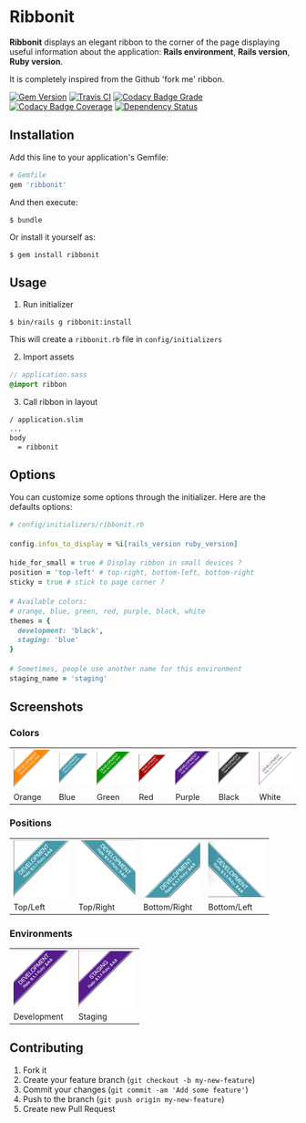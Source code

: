 # Ribbonit

**Ribbonit** displays an elegant ribbon to the corner of the page displaying useful information about the application: **Rails environment**, **Rails version**, **Ruby version**.

It is completely inspired from the Github 'fork me' ribbon.

[![Gem Version](https://badge.fury.io/rb/ribbonit.svg)](https://rubygems.org/gems/ribbonit)
[![Travis CI](https://travis-ci.org/anthony-robin/Ribbonit.svg?branch=master)](https://travis-ci.org/anthony-robin/Ribbonit)
[![Codacy Badge Grade](https://api.codacy.com/project/badge/Grade/521429a8cf91432aba574c69f1385aa2)](https://www.codacy.com/app/anthony-robin/Ribbonit)
[![Codacy Badge Coverage](https://api.codacy.com/project/badge/Coverage/521429a8cf91432aba574c69f1385aa2)](https://www.codacy.com/app/anthony-robin/Ribbonit)
[![Dependency Status](https://gemnasium.com/badges/github.com/anthony-robin/Ribbonit.svg)](https://gemnasium.com/github.com/anthony-robin/Ribbonit)

## Installation

Add this line to your application's Gemfile:

```ruby
# Gemfile
gem 'ribbonit'
```

And then execute:

```shell
$ bundle
```

Or install it yourself as:
```shell
$ gem install ribbonit
```

## Usage

1) Run initializer
```shell
$ bin/rails g ribbonit:install
```
This will create a `ribbonit.rb` file in `config/initializers`

2) Import assets
```sass
// application.sass
@import ribbon
```

3) Call ribbon in layout
```slim
/ application.slim
...
body
  = ribbonit
```

## Options
You can customize some options through the initializer. Here are the defaults options:

```ruby
# config/initializers/ribbonit.rb

config.infos_to_display = %i[rails_version ruby_version]

hide_for_small = true # Display ribbon in small devices ?
position = 'top-left' # top-right, bottom-left, bottom-right
sticky = true # stick to page corner ?

# Available colors:
# orange, blue, green, red, purple, black, white
themes = {
  development: 'black',
  staging: 'blue'
}

# Sometimes, people use another name for this environment
staging_name = 'staging'
```

## Screenshots
### Colors
<table>
<tr>
  <td><img src="vendor/assets/images/colors/orange.png" width="100"></td>
  <td><img src="vendor/assets/images/colors/blue.png" width="100"></td>
  <td><img src="vendor/assets/images/colors/green.png" width="100"></td>
  <td><img src="vendor/assets/images/colors/red.png" width="100"></td>
  <td><img src="vendor/assets/images/colors/purple.png" width="100"></td>
  <td><img src="vendor/assets/images/colors/black.png" width="100"></td>
  <td><img src="vendor/assets/images/colors/white.png" width="100"></td>
</tr>
<tr>
  <td>Orange</td>
  <td>Blue</td>
  <td>Green</td>
  <td>Red</td>
  <td>Purple</td>
  <td>Black</td>
  <td>White</td>
</tr>
</table>

### Positions
<table>
<tr>
  <td><img src="vendor/assets/images/colors/blue.png" width="100"></td>
  <td><img src="vendor/assets/images/positions/top-right.png" width="100"></td>
  <td><img src="vendor/assets/images/positions/bottom-right.png" width="100"></td>
  <td><img src="vendor/assets/images/positions/bottom-left.png" width="100"></td>
</tr>
<tr>
  <td>Top/Left</td>
  <td>Top/Right</td>
  <td>Bottom/Right</td>
  <td>Bottom/Left</td>
</tr>
</table>

### Environments
<table>
<tr>
  <td><img src="vendor/assets/images/colors/purple.png" width="100"></td>
  <td><img src="vendor/assets/images/environments/staging.png" width="100"></td>
</tr>
<tr>
  <td>Development</td>
  <td>Staging</td>
</tr>
</table>

## Contributing
1. Fork it
2. Create your feature branch (`git checkout -b my-new-feature`)
3. Commit your changes (`git commit -am 'Add some feature'`)
4. Push to the branch (`git push origin my-new-feature`)
5. Create new Pull Request
